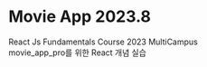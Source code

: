 # Movie App 2023.8
React Js Fundamentals Course 2023 MultiCampus </br>
movie_app_pro를 위한 React 개념 실습
